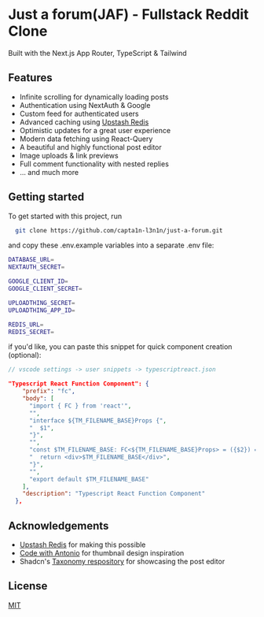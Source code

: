 # Just a forum(JAF) - Fullstack Reddit Clone

Built with the Next.js App Router, TypeScript & Tailwind

## Features

- Infinite scrolling for dynamically loading posts
- Authentication using NextAuth & Google
- Custom feed for authenticated users
- Advanced caching using [Upstash Redis](https://upstash.com/?utm_source=Josh2)
- Optimistic updates for a great user experience
- Modern data fetching using React-Query
- A beautiful and highly functional post editor
- Image uploads & link previews
- Full comment functionality with nested replies
- ... and much more

## Getting started

To get started with this project, run

```bash
  git clone https://github.com/capta1n-l3n1n/just-a-forum.git
```

and copy these .env.example variables into a separate .env file:

```bash
DATABASE_URL=
NEXTAUTH_SECRET=

GOOGLE_CLIENT_ID=
GOOGLE_CLIENT_SECRET=

UPLOADTHING_SECRET=
UPLOADTHING_APP_ID=

REDIS_URL=
REDIS_SECRET=
```

if you'd like, you can paste this snippet for quick component creation (optional):

```typescript
// vscode settings -> user snippets -> typescriptreact.json
```

```json
"Typescript React Function Component": {
    "prefix": "fc",
    "body": [
      "import { FC } from 'react'",
      "",
      "interface ${TM_FILENAME_BASE}Props {",
      "  $1",
      "}",
      "",
      "const $TM_FILENAME_BASE: FC<${TM_FILENAME_BASE}Props> = ({$2}) => {",
      "  return <div>$TM_FILENAME_BASE</div>",
      "}",
      "",
      "export default $TM_FILENAME_BASE"
    ],
    "description": "Typescript React Function Component"
  },
```

## Acknowledgements

- [Upstash Redis](https://upstash.com/?utm_source=Josh2) for making this possible
- [Code with Antonio](https://www.youtube.com/@codewithantonio) for thumbnail design inspiration
- Shadcn's [Taxonomy respository](https://github.com/shadcn/taxonomy) for showcasing the post editor

## License

[MIT](https://choosealicense.com/licenses/mit/)
